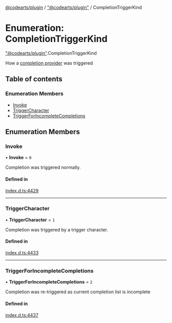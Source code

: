 [@codearts/plugin](../README.md) / ["@codearts/plugin"](../modules/_codearts_plugin_.md) / CompletionTriggerKind

# Enumeration: CompletionTriggerKind

["@codearts/plugin"](../modules/_codearts_plugin_.md).CompletionTriggerKind

How a [completion provider](../interfaces/codearts_plugin_.CompletionItemProvider.md) was triggered

## Table of contents

### Enumeration Members

- [Invoke](codearts_plugin_.CompletionTriggerKind.md#invoke)
- [TriggerCharacter](codearts_plugin_.CompletionTriggerKind.md#triggercharacter)
- [TriggerForIncompleteCompletions](codearts_plugin_.CompletionTriggerKind.md#triggerforincompletecompletions)

## Enumeration Members

### Invoke

• **Invoke** = ``0``

Completion was triggered normally.

#### Defined in

[index.d.ts:4429](https://github.com/huaweicloud/cloudide-plugin-api/blob/5055bbd/index.d.ts#L4429)

___

### TriggerCharacter

• **TriggerCharacter** = ``1``

Completion was triggered by a trigger character.

#### Defined in

[index.d.ts:4433](https://github.com/huaweicloud/cloudide-plugin-api/blob/5055bbd/index.d.ts#L4433)

___

### TriggerForIncompleteCompletions

• **TriggerForIncompleteCompletions** = ``2``

Completion was re-triggered as current completion list is incomplete

#### Defined in

[index.d.ts:4437](https://github.com/huaweicloud/cloudide-plugin-api/blob/5055bbd/index.d.ts#L4437)
